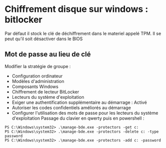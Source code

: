 # Chiffrement disque sur windows : bitlocker
Par défaut il stock le clé de déchiffrement dans le materiel appelé TPM. Il se peut qu'il soit désactiver dans le BIOS

## Mot de passe au lieu de clé
Modifier la stratégie de groupe :
- Configuration ordinateur
- Modèles d'administration
- Composants Windows
- Chiffrement de lecteur BitLocker
- Lecteurs du système d'exploitation
- Exiger une authentification supplémentaire au démarrage : Activé
- Autoriser les codes confidentiels améliorés au démarrage
- Configurer l'utilisation des mots de passe pour les lecteurs du système d'exploitation
Passage du clavier en qwerty puis en powershell :
```
PS C:\Windows\system32> .\manage-bde.exe -protectors -get c:
PS C:\Windows\system32> .\manage-bde.exe -protectors -delete c: -type password
PS C:\Windows\system32> .\manage-bde.exe -protectors -add c: -password
````

